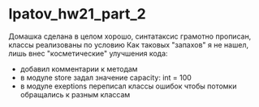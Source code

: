 # Ipatov_hw21_part_2
Домашка сделана в целом хорошо, синтатаксис грамотно прописан, классы реализованы по условию
Как таковых "запахов" я не нашел, лишь внес "косметические" улучшения кода:
- добавил комментарии к методам 
- в модуле store задал значение capacity: int = 100
- в модуле exeptions переписал классы ошибок чтобы потомки обращались к разным классам
